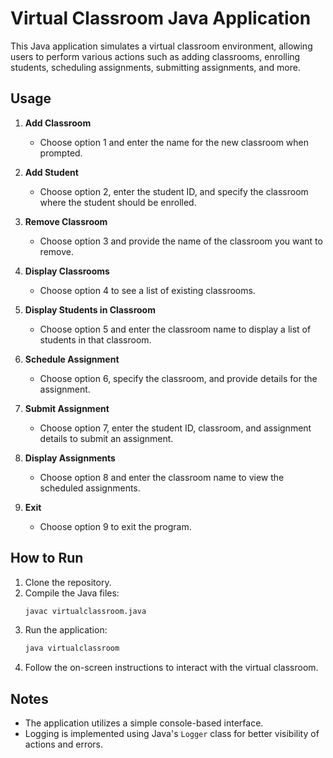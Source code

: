 # Virtual Classroom Java Application

This Java application simulates a virtual classroom environment, allowing users to perform various actions such as adding classrooms, enrolling students, scheduling assignments, submitting assignments, and more.

## Usage

1. **Add Classroom**
   - Choose option 1 and enter the name for the new classroom when prompted.

2. **Add Student**
   - Choose option 2, enter the student ID, and specify the classroom where the student should be enrolled.

3. **Remove Classroom**
   - Choose option 3 and provide the name of the classroom you want to remove.

4. **Display Classrooms**
   - Choose option 4 to see a list of existing classrooms.

5. **Display Students in Classroom**
   - Choose option 5 and enter the classroom name to display a list of students in that classroom.

6. **Schedule Assignment**
   - Choose option 6, specify the classroom, and provide details for the assignment.

7. **Submit Assignment**
   - Choose option 7, enter the student ID, classroom, and assignment details to submit an assignment.

8. **Display Assignments**
   - Choose option 8 and enter the classroom name to view the scheduled assignments.

9. **Exit**
   - Choose option 9 to exit the program.

## How to Run

1. Clone the repository.
2. Compile the Java files:
   ```bash
   javac virtualclassroom.java
   ```
3. Run the application:
   ```bash
   java virtualclassroom
   ```
4. Follow the on-screen instructions to interact with the virtual classroom.

## Notes

- The application utilizes a simple console-based interface.
- Logging is implemented using Java's `Logger` class for better visibility of actions and errors.
